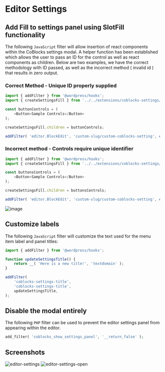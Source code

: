 # Editor Settings

## Add Fill to settings panel using SlotFill functionality

The following `JavaScript` filter will allow insertion of react components within the CoBlocks settings modal. A helper function has been established which allows the user to pass an ID for the control as well as react components as children. Below are two examples, we have the correct methodology with ID passed, as well as the incorrect method ( invalid id ) that results in zero output.


### Correct Method - Unique ID properly supplied
```javascript
import { addFilter } from '@wordpress/hooks';
import { createSettingsFill } from '../../extensions/coblocks-settings/coblocks-settings-slot';

const buttonControls = (
	<Button>Sample Controls</Button>
);

createSettingsFill.children = buttonControls;

addFilter( 'editor.BlockEdit', 'custom-slug/custom-coblocks-setting', createSettingsFill( 'sample-id' ).setup );
```

### Incorrect method - Controls require unique identifier
```javascript
import { addFilter } from '@wordpress/hooks';
import { createSettingsFill } from '../../extensions/coblocks-settings/coblocks-settings-slot';

const buttonsControls = (
	<Button>Sample Controls</Button>
);

createSettingsFill.children = buttonsControls;

addFilter( 'editor.BlockEdit', 'custom-slug/custom-coblocks-setting', createSettingsFill( '' ).setup );
```

![image](https://user-images.githubusercontent.com/30462574/87710720-f9ca7300-c75a-11ea-97dd-d736d74eaf70.png)

## Customize labels

The following `JavaScript` filter will customize the text used for the menu item
label and panel titles: 

```javascript
import { addFilter } from '@wordpress/hooks';

function updateSettingsTitle() {
	return __( 'Here is a new title!', 'textdomain' );
}

addFilter(
	'coblocks-settings-title',
	'coblocks-settings-title',
	updateSettingsTitle,
);
```

## Disable the modal entirely

The following `PHP` filter can be used to prevent the editor settings panel from appearing within the editor.

```php
add_filter( 'coblocks_show_settings_panel', '__return_false' );
```

## Screenshots
![editor-settings](https://user-images.githubusercontent.com/1813435/74862708-9c043d00-531a-11ea-9410-61968ad0e86d.jpg)
![editor-settings-open](https://user-images.githubusercontent.com/1813435/74862836-cfdf6280-531a-11ea-987c-2f795557b2d3.jpg)
